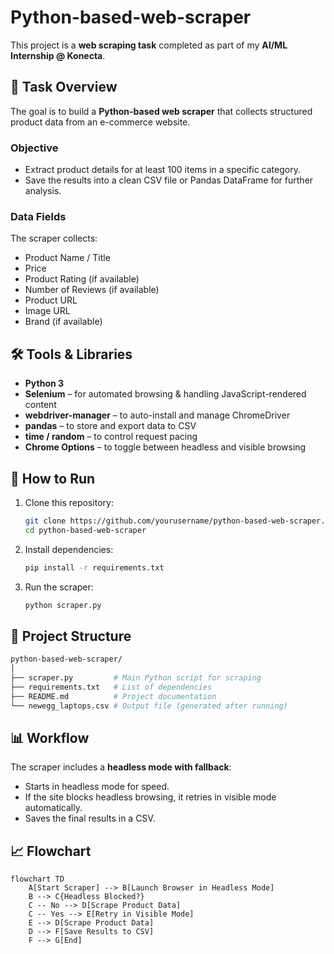 # Python-based-web-scraper
This project is a **web scraping task** completed as part of my **AI/ML Internship @ Konecta**.

## 📌 Task Overview
The goal is to build a **Python-based web scraper** that collects structured product data from an e-commerce website.

### **Objective**
- Extract product details for at least 100 items in a specific category.
- Save the results into a clean CSV file or Pandas DataFrame for further analysis.

### **Data Fields**
The scraper collects:
- Product Name / Title
- Price
- Product Rating (if available)
- Number of Reviews (if available)
- Product URL
- Image URL
- Brand (if available)

## 🛠️ Tools & Libraries
- **Python 3**
- **Selenium** – for automated browsing & handling JavaScript-rendered content
- **webdriver-manager** – to auto-install and manage ChromeDriver
- **pandas** – to store and export data to CSV
- **time / random** – to control request pacing
- **Chrome Options** – to toggle between headless and visible browsing

## 🚀 How to Run
1. Clone this repository:
   ```bash
   git clone https://github.com/yourusername/python-based-web-scraper.git
   cd python-based-web-scraper
2. Install dependencies:
   ```bash
   pip install -r requirements.txt
3. Run the scraper:
   ```bash
   python scraper.py
## 📂 Project Structure
```bash
python-based-web-scraper/
│
├── scraper.py         # Main Python script for scraping
├── requirements.txt   # List of dependencies
├── README.md          # Project documentation
└── newegg_laptops.csv # Output file (generated after running)
```
## 📊 Workflow
The scraper includes a **headless mode with fallback**:
- Starts in headless mode for speed.
- If the site blocks headless browsing, it retries in visible mode automatically.
- Saves the final results in a CSV.

## 📈 Flowchart
```mermaid
flowchart TD
    A[Start Scraper] --> B[Launch Browser in Headless Mode]
    B --> C{Headless Blocked?}
    C -- No --> D[Scrape Product Data]
    C -- Yes --> E[Retry in Visible Mode]
    E --> D[Scrape Product Data]
    D --> F[Save Results to CSV]
    F --> G[End]
```


